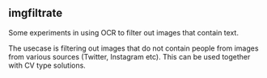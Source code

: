 ## imgfiltrate

Some experiments in using OCR to filter out images that contain text.

The usecase is filtering out images that do not contain people from images from
various sources (Twitter, Instagram etc). This can be used together with CV
type solutions.
